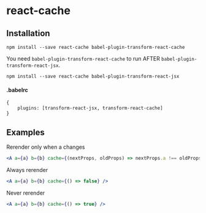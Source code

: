 # react-cache


## Installation

```
npm install --save react-cache babel-plugin-transform-react-cache
```

You need `babel-plugin-transform-react-cache` to run AFTER `babel-plugin-transform-react-jsx`.

```
npm install --save react-cache babel-plugin-transform-react-jsx
```

#### .babelrc
```
{
    plugins: [transform-react-jsx, transform-react-cache]
}
```
      
## Examples

Rerender only when a changes
```jsx      
<A a={a} b={b} cache={(nextProps, oldProps) => nextProps.a !== oldProps.a} />
```

Always rerender
```jsx      
<A a={a} b={b} cache={() => false} />
```

Never rerender
```jsx      
<A a={a} b={b} cache={() => true} />
```
